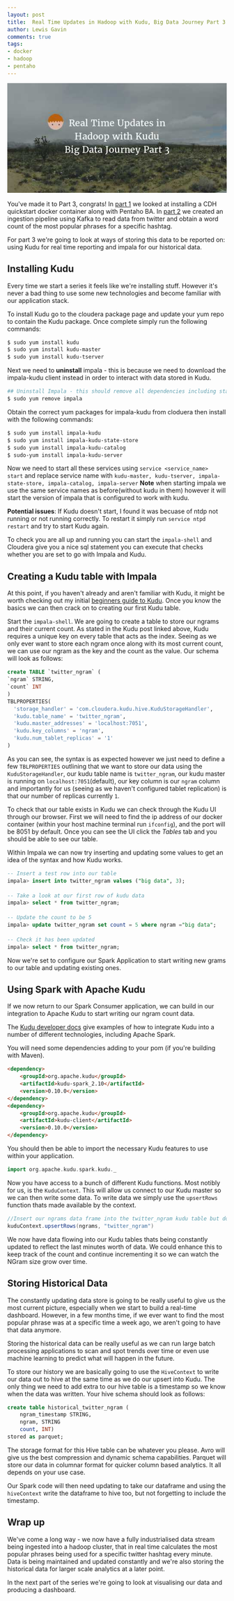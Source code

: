 ```yaml
--- 
layout: post 
title:  Real Time Updates in Hadoop with Kudu, Big Data Journey Part 3
author: Lewis Gavin 
comments: true 
tags: 
- docker 
- hadoop
- pentaho 
---
```


![Kudu-Spark-Part3](../images/kudu-spark.jpg)

You've made it to Part 3, congrats! In [part 1](http://www.lewisgavin.co.uk/CDH-Docker) we looked at installing a CDH quickstart docker container along with Pentaho BA. In [part 2](http://www.lewisgavin.co.uk/Data-Ingestion-Kafka-Spark) we created an ingestion pipeline using Kafka to read data from twitter and obtain a word count of the most popular phrases for a specific hashtag.

For part 3 we're going to look at ways of storing this data to be reported on: using Kudu for real time reporting and impala for our historical data.

## Installing Kudu

Every time we start a series it feels like we're installing stuff. However it's never a bad thing to use some new technologies and become familiar with our application stack.

To install Kudu go to the cloudera package page and update your yum repo to contain the Kudu package. Once complete simply run the following commands:

~~~bash
$ sudo yum install kudu
$ sudo yum install kudu-master
$ sudo yum install kudu-tserver
~~~

Next we need to **uninstall** impala - this is because we need to download the impala-kudu client instead in order to interact with data stored in Kudu. 

~~~bash
## Uninstall Impala - this should remove all dependencies including state-store, catalog, server and impala-shell
$ sudo yum remove impala
~~~

Obtain the correct yum packages for impala-kudu from cloduera then install with the following commands:

~~~bash
$ sudo yum install impala-kudu
$ sudo yum install impala-kudu-state-store
$ sudo yum install impala-kudu-catalog
$ sudo-yum install impala-kudu-server
~~~

Now we need to start all these services using `service <service_name> start` and replace service name with `kudu-master, kudu-tserver, impala-state-store, impala-catalog, impala-server` **Note** when starting impala we use the same service names as before(without kudu in them) however it will start the version of impala that is configured to work with kudu.

**Potential issues**: If Kudu doesn't start, I found it was becuase of ntdp not running or not running correctly. To restart it simply run `service ntpd restart` and try to start Kudu again.

To check you are all up and running you can start the `impala-shell` and Cloudera give you a nice sql statement you can execute that checks whether you are set to go with Impala and Kudu.

## Creating a Kudu table with Impala

At this point, if you haven't already and aren't familiar with Kudu, it might be worth checking out my initial [beginners guide to Kudu](http://www.lewisgavin.co.uk/Apache-Kudu). Once you know the basics we can then crack on to creating our first Kudu table.

Start the `impala-shell`. We are going to create a table to store our ngrams and their current count. As stated in the Kudu post linked above, Kudu requires a unique key on every table that acts as the index. Seeing as we only ever want to store each ngram once along with its most current count, we can use our ngram as the key and the count as the value. Our schema will look as follows:

~~~sql
create TABLE `twitter_ngram` (
`ngram` STRING,
`count` INT
)
TBLPROPERTIES(
  'storage_handler' = 'com.cloudera.kudu.hive.KuduStorageHandler',
  'kudu.table_name' = 'twitter_ngram',
  'kudu.master_addresses' = 'localhost:7051',
  'kudu.key_columns' = 'ngram',
  'kudu.num_tablet_replicas' = '1'
)
~~~

As you can see, the syntax is as expected however we just need to define a few `TBLPROPERTIES` outlining that we want to store our data using the `KuduStorageHandler`, our kudu table name is `twitter_ngram`, our kudu master is running on `localhost:7051`(default), our key column is our `ngram` column  and importantly for us (seeing as we haven't configured tablet replication) is that our number of replicas currently `1`.

To check that our table exists in Kudu we can check through the Kudu UI through our browser. First we will need to find the ip address of our docker container (within your host machine terminal run `ifconfig`), and the port will be 8051 by default. Once you can see the UI click the *Tables* tab and you should be able to see our table.

Within Impala we can now try inserting and updating some values to get an idea of the syntax and how Kudu works.

~~~sql
-- Insert a test row into our table
impala> insert into twitter_ngram values ("big data", 3);

-- Take a look at our first row of kudu data
impala> select * from twitter_ngram;

-- Update the count to be 5
impala> update twitter_ngram set count = 5 where ngram ="big data";

-- Check it has been updated
impala> select * from twitter_ngram;

~~~

Now we're set to configure our Spark Application to start writing new grams to our table and updating existing ones.

## Using Spark with Apache Kudu

If we now return to our Spark Consumer application, we can build in our integration to Apache Kudu to start writing our ngram count data. 

The [Kudu developer docs](https://kudu.apache.org/docs/developing.html) give examples of how to integrate Kudu into a number of different technologies, including Apache Spark.

You will need some dependencies adding to your pom (if you're building with Maven).

~~~html
<dependency>
    <groupId>org.apache.kudu</groupId>
    <artifactId>kudu-spark_2.10</artifactId>
    <version>0.10.0</version>
</dependency>
<dependency>
    <groupId>org.apache.kudu</groupId>
    <artifactId>kudu-client</artifactId>
    <version>0.10.0</version>
</dependency>

~~~

You should then be able to import the necessary Kudu features to use within your application.

~~~scala
import org.apache.kudu.spark.kudu._
~~~

Now you have access to a bunch of different Kudu functions. Most notibly for us, is the `KuduContext`. This will allow us connect to our Kudu master so we can then write some data. To write data we simply use the `upsertRows` function thats made available by the context.

~~~scala
//Insert our ngrams data frame into the twitter_ngram kudu table but do an update if the ngram already exists
kuduContext.upsertRows(ngrams, "twitter_ngram")
~~~

We now have data flowing into our Kudu tables thats being constantly updated to reflect the last minutes worth of data. We could enhance this to keep track of the count and continue incrementing it so we can watch the NGram size grow over time.

## Storing Historical Data

The constantly updating data store is going to be really useful to give us the most current picture, especially when we start to build a real-time dashboard. However, in a few months time, if we ever want to find the most popular phrase was at a specific time a week ago, we aren't going to have that data anymore.

Storing the historical data can be really useful as we can run large batch processing applications to scan and spot trends over time or even use machine learning to predict what will happen in the future.

To store our history we are basically going to use the `HiveContext` to write our data out to hive at the same time as we do our upsert into Kudu. The only thing we need to add extra to our hive table is a timestamp so we know when the data was written. Your hive schema should look as follows:

~~~sql
create table historical_twitter_ngram (
    ngram_timestamp STRING,
    ngram, STRING
    count, INT)
stored as parquet;
~~~

The storage format for this Hive table can be whatever you please. Avro will give us the best compression and dynamic schema capabilities. Parquet will store our data in columnar format for quicker column based analytics. It all depends on your use case.

Our Spark code will then need updating to take our dataframe and using the `hiveContext` write the dataframe to hive too, but not forgetting to include the timestamp.

## Wrap up

We've come a long way - we now have a fully industrialised data stream being ingested into a hadoop cluster, that in real time calculates the most popular phrases being used for a specific twitter hashtag every minute. Data is being maintained and updated constantly and we're also storing the historical data for larger scale analytics at a later point.

In the next part of the series we're going to look at visualising our data and producing a dashboard.
